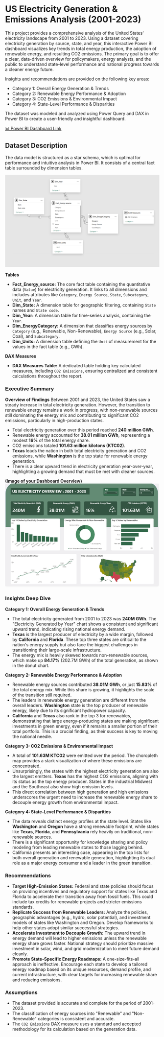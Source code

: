 # US Electricity Generation & Emissions Analysis (2001-2023)

This project provides a comprehensive analysis of the United States' electricity landscape from 2001 to 2023. Using a dataset covering electricity generation by source, state, and year, this interactive Power BI dashboard visualizes key trends in total energy production, the adoption of renewable energy, and resulting CO2 emissions. The primary goal is to offer a clear, data-driven overview for policymakers, energy analysts, and the public to understand state-level performance and national progress towards a cleaner energy future.

Insights and recommendations are provided on the following key areas:

* Category 1: Overall Energy Generation & Trends
* Category 2: Renewable Energy Performance & Adoption
* Category 3: CO2 Emissions & Environmental Impact
* Category 4: State-Level Performance & Disparities

The dataset was modeled and analyzed using Power Query and DAX in Power BI to create a user-friendly and insightful dashboard.

[📊 Power BI Dashboard Link](https://app.powerbi.com/view?r=eyJrIjoiZjViYjA0YTUtOTA1Yi00ODU3LTgwN2ItNWQyZWMwYTVjNDAzIiwidCI6IjM0YzAxYWRhLTc5MDItNGQ2My04MjgyLThkYzRiZjhmNTUxZCJ9)

## Dataset Description

The data model is structured as a star schema, which is optimal for performance and intuitive analysis in Power BI. It consists of a central fact table surrounded by dimension tables.

![image](https://github.com/IssyyA/US-Electricity-Generation-Emissions-Analysis/blob/main/Screenshot%202025-08-25%20162143.png)

**Tables**
*   **Fact_Energy_source:** The core fact table containing the quantitative data (`Value`) for electricity generation. It links to all dimensions and includes attributes like `Category`, `Energy Source`, `State`, `Subcategory`, `Unit`, and `Year`.
*   **Dim_State:** A dimension table for geographic filtering, containing `State` names and `State code`.
*   **Dim_Year:** A dimension table for time-series analysis, containing the `Year`.
*   **Dim_EnergyCategory:** A dimension that classifies energy sources by `Category` (e.g., Renewable, Non-Renewable), `Energy Source` (e.g., Solar, Coal), and `Subcategory`.
*   **Dim_Units:** A dimension table defining the `Unit` of measurement for the values in the fact table (e.g., GWh).

**DAX Measures**
*   **DAX Measures Table:** A dedicated table holding key calculated measures, including `CO2 Emissions`, ensuring centralized and consistent calculations throughout the report.

### Executive Summary

**Overview of Findings**
Between 2001 and 2023, the United States saw a steady increase in total electricity generation. However, the transition to renewable energy remains a work in progress, with non-renewable sources still dominating the energy mix and contributing to significant CO2 emissions, particularly in high-production states.

*   Total electricity generation over this period reached **240 million GWh**.
*   Renewable energy accounted for **38.01 million GWh**, representing a modest **16%** of the total energy share.
*   CO2 emissions totaled **101.63 million kilotons (KTC02)**.
*   **Texas** leads the nation in both total electricity generation and CO2 emissions, while **Washington** is the top state for renewable energy generation.
*   There is a clear upward trend in electricity generation year-over-year, highlighting a growing demand that must be met with cleaner sources.

**(Image of your Dashboard Overview)**
![image](https://github.com/IssyyA/US-Electricity-Generation-Emissions-Analysis/blob/main/Screenshot%202025-08-25%20162101.png)

### Insights Deep Dive

**Category 1: Overall Energy Generation & Trends**
*   The total electricity generated from 2001 to 2023 was **240M GWh**. The "Electricity Generated by Year" chart shows a consistent and significant upward trend, indicating rising national energy demand.
*   **Texas** is the largest producer of electricity by a wide margin, followed by **California** and **Florida**. These top three states are critical to the nation's energy supply but also face the biggest challenges in transitioning their large-scale infrastructure.
*   The energy mix is heavily skewed towards non-renewable sources, which make up **84.17%** (202.7M GWh) of the total generation, as shown in the donut chart.

**Category 2: Renewable Energy Performance & Adoption**
*   Renewable energy sources contributed **38.01M GWh**, or just **15.83%** of the total energy mix. While this share is growing, it highlights the scale of the transition still required.
*   The leaders in renewable energy generation are different from the overall leaders. **Washington** state is the top producer of renewable energy, likely due to its significant hydropower capacity.
*   **California** and **Texas** also rank in the top 3 for renewables, demonstrating that large energy-producing states are making significant investments in green energy, even if it remains a smaller portion of their total portfolio. This is a crucial finding, as their success is key to moving the national needle.

**Category 3: CO2 Emissions & Environmental Impact**
*   A total of **101.63M KTC02** were emitted over the period. The choropleth map provides a stark visualization of where these emissions are concentrated.
*   Unsurprisingly, the states with the highest electricity generation are also the largest emitters. **Texas** has the highest CO2 emissions, aligning with its status as the top energy producer. States in the industrial Midwest and the Southeast also show high emission levels.
*   This direct correlation between high generation and high emissions underscores the urgent need to increase the renewable energy share to decouple energy growth from environmental impact.

**Category 4: State-Level Performance & Disparities**
*   The data reveals distinct energy profiles at the state level. States like **Washington** and **Oregon** have a strong renewable footprint, while states like **Texas**, **Florida**, and **Pennsylvania** rely heavily on traditional, non-renewable sources.
*   There is a significant opportunity for knowledge sharing and policy modeling from leading renewable states to those lagging behind.
*   California presents an interesting case, appearing in the top lists for both overall generation and renewable generation, highlighting its dual role as a major energy consumer and a leader in the green transition.

### Recommendations

*   **Target High-Emission States:** Federal and state policies should focus on providing incentives and regulatory support for states like Texas and Florida to accelerate their transition away from fossil fuels. This could include tax credits for renewable projects and stricter emissions standards.
*   **Replicate Success from Renewable Leaders:** Analyze the policies, geographic advantages (e.g., hydro, solar potential), and investment models of states like Washington and Oregon. Develop frameworks to help other states adopt similar successful strategies.
*   **Accelerate Investment to Decouple Growth:** The upward trend in energy demand will lead to higher emissions unless the renewable energy share grows faster. National strategy should prioritize massive investment in solar, wind, and grid modernization to meet future demand cleanly.
*   **Promote State-Specific Energy Roadmaps:** A one-size-fits-all approach is ineffective. Encourage each state to develop a tailored energy roadmap based on its unique resources, demand profile, and current infrastructure, with clear targets for increasing renewable share and reducing emissions.

### Assumptions

*   The dataset provided is accurate and complete for the period of 2001-2023.
*   The classification of energy sources into "Renewable" and "Non-Renewable" categories is consistent and accurate.
*   The `CO2 Emissions` DAX measure uses a standard and accepted methodology for its calculation based on the generation data.
